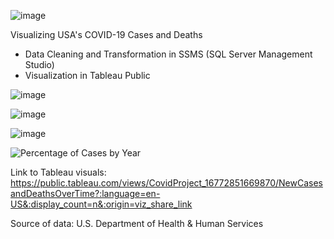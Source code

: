 ![image](https://user-images.githubusercontent.com/126218708/225135497-8f4620cc-4604-4292-8657-df560c0aad4b.png)

Visualizing USA's COVID-19 Cases and Deaths
* Data Cleaning and Transformation in SSMS (SQL Server Management Studio)
* Visualization in Tableau Public

![image](https://user-images.githubusercontent.com/126218708/225145456-b7d7cc7e-cbde-45eb-bb88-8a7c67b2da1b.png)

![image](https://user-images.githubusercontent.com/126218708/225145732-4c6ec90b-a4a2-4948-aa11-e96ccca33ce5.png)

![image](https://user-images.githubusercontent.com/126218708/225146246-18585f39-203b-469c-bfa7-99406aecb72f.png)

![Percentage of Cases by Year](https://user-images.githubusercontent.com/126218708/222938544-e2d8f5ef-49a9-49f5-a3b4-083785351736.jpg)

Link to Tableau visuals: https://public.tableau.com/views/CovidProject_16772851669870/NewCasesandDeathsOverTime?:language=en-US&:display_count=n&:origin=viz_share_link

Source of data: U.S. Department of Health & Human Services
